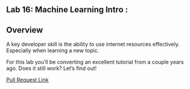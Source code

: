 ## Lab 16: Machine Learning Intro :

## Overview

A key developer skill is the ability to use internet resources effectively. Especially when learning a new topic.

For this lab you’ll be converting an excellent tutorial from a couple years ago. Does it still work? Let’s find out!

[Pull Request Link](https://github.com/HamzaQahoush/data-structures-and-algorithms--Python/pull/9)
